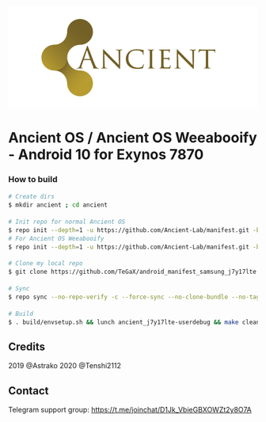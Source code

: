 <div style="text-align:center"><img src="https://raw.githubusercontent.com/Ancient-Lab/manifest/ten/ancient.png" /></div>

# Ancient OS / Ancient OS Weeabooify - Android 10 for Exynos 7870

### How to build ###

```bash
# Create dirs
$ mkdir ancient ; cd ancient

# Init repo for normal Ancient OS
$ repo init --depth=1 -u https://github.com/Ancient-Lab/manifest.git -b ten|
# For Ancient OS Weeabooify
$ repo init --depth=1 -u https://github.com/Ancient-Lab/manifest.git -b ten-weeaboo

# Clone my local repo
$ git clone https://github.com/TeGaX/android_manifest_samsung_j7y17lte.git -b AncientOS .repo/local_manifests

# Sync
$ repo sync --no-repo-verify -c --force-sync --no-clone-bundle --no-tags --optimized-fetch --prune -j`nproc`

# Build
$ . build/envsetup.sh && lunch ancient_j7y17lte-userdebug && make clean && make bacon -j$(nproc --all)
```

## Credits
2019 @Astrako
2020 @Tenshi2112

## Contact
Telegram support group: https://t.me/joinchat/D1Jk_VbieGBXOWZt2y8O7A
